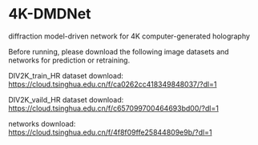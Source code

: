 # 4K-DMDNet
diffraction model-driven network for 4K computer-generated holography

Before running, please download the following image datasets and networks for prediction or retraining.


DIV2K_train_HR dataset download: https://cloud.tsinghua.edu.cn/f/ca0262cc418349848037/?dl=1

DIV2K_vaild_HR dataset download: https://cloud.tsinghua.edu.cn/f/c657099700464693bd00/?dl=1

networks download: https://cloud.tsinghua.edu.cn/f/4f8f09ffe25844809e9b/?dl=1
